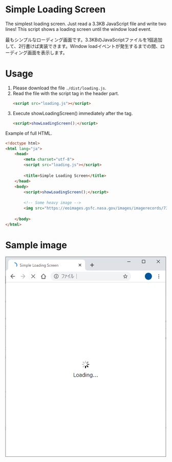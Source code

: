 # Simple Loading Screen
The simplest loading screen. Just read a 3.3KB JavaScript file and write two lines! This script shows a loading screen until the window load event.

最もシンプルなローディング画面です。3.3KBのJavaScriptファイルを1個追加して、2行書けば実装できます。Window loadイベントが発生するまでの間、ローディング画面を表示します。

# Usage

1. Please download the file ```./dist/loading.js```.
1. Read the file with the script tag in the header part.
   ```HTML
   <script src="loading.js"></script>
   ```
1. Execute showLoadingScreen() immediately after the <body> tag.
   ```HTML
   <script>showLoadingScreen();</script>
   ```
   
Example of full HTML.
```HTML
<!doctype html>
<html lang="ja">
	<head>
		<meta charset="utf-8">
		<script src="loading.js"></script>
		
		<title>Simple Loading Screen</title>
	</head>
	<body>
		<script>showLoadingScreen();</script>
		
		<!-- Some heavy image -->
		<img src="https://eoimages.gsfc.nasa.gov/images/imagerecords/73000/73884/world.topo.bathy.200411.3x5400x2700.jpg">
		
	</body>
</html>
```
# Sample image

![sample](./sample.png)


